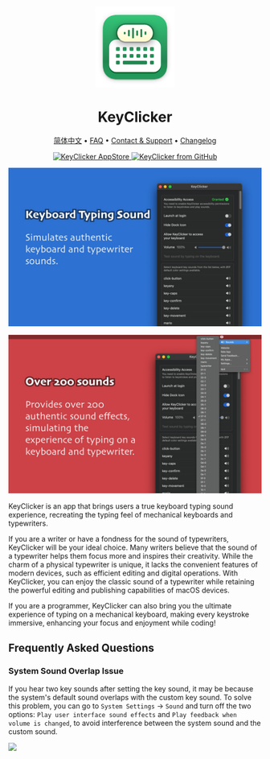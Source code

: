 <div align="center">
  <br />
  <br />
  <img src="./assets/logo.png" width="160" height="160">
  <h1>
    KeyClicker
  </h1>
  <!--rehype:style=border: 0;-->
  <p>
    <a href="./README.zh.md">简体中文</a> • 
		<a href="#frequently-asked-questions">FAQ</a> • 
    <a href="https://github.com/jaywcjlove/key-clicker/issues/new?assignees=jaywcjlove&labels=support%2Cfeedback%2Cquestion&projects=&template=bug_report.yml&title=%F0%9F%99%8B%E2%80%8D%E2%99%82%EF%B8%8F+Support+%26+Feedback%3A+KeyClicker">Contact & Support</a> • 
    <a href="https://github.com/jaywcjlove/key-clicker/releases">Changelog</a>
  </p>
  <p>
    <a target="_blank" href="https://apps.apple.com/app/key-clicker/6740425504" title="KeyClicker for macOS">
      <img alt="KeyClicker AppStore" src="https://jaywcjlove.github.io/sb/download/macos.svg" height="51">
    </a>
    <a target="_blank" href="https://github.com/jaywcjlove/key-clicker/releases/latest/download/KeyClicker.zip" title="KeyClicker for macOS">
      <img alt="KeyClicker from GitHub" src="https://wangchujiang.com/sb/download/apple-download.svg" height="51">
    </a>
  </p>
</div>

![KeyClicker 1](./assets/screenshots-1.jpg)

![KeyClicker 1](./assets/screenshots-2.jpg)

KeyClicker is an app that brings users a true keyboard typing sound experience, recreating the typing feel of mechanical keyboards and typewriters.

If you are a writer or have a fondness for the sound of typewriters, KeyClicker will be your ideal choice. Many writers believe that the sound of a typewriter helps them focus more and inspires their creativity. While the charm of a physical typewriter is unique, it lacks the convenient features of modern devices, such as efficient editing and digital operations. With KeyClicker, you can enjoy the classic sound of a typewriter while retaining the powerful editing and publishing capabilities of macOS devices.

If you are a programmer, KeyClicker can also bring you the ultimate experience of typing on a mechanical keyboard, making every keystroke immersive, enhancing your focus and enjoyment while coding!

## Frequently Asked Questions

### System Sound Overlap Issue

If you hear two key sounds after setting the key sound, it may be because the system's default sound overlaps with the custom key sound. To solve this problem, you can go to `System Settings` -> `Sound` and turn off the two options: `Play user interface sound effects` and `Play feedback when volume is changed`, to avoid interference between the system sound and the custom sound.

<img width="420" src="https://github.com/user-attachments/assets/78fd945f-fc96-4162-8ad9-d7667e814dfb" />
